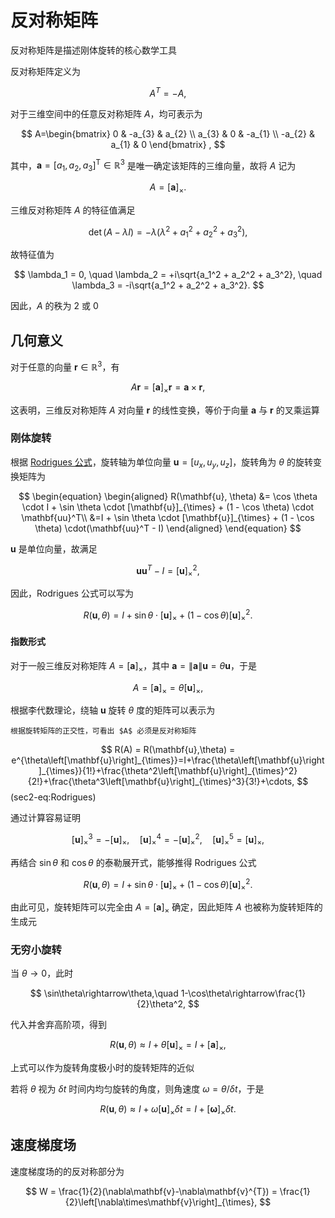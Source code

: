 # 反对称矩阵

<span class="gray-text">
反对称矩阵是描述刚体旋转的核心数学工具
</span>


反对称矩阵定义为

$$
A^{T} = -A,
$$

对于三维空间中的任意反对称矩阵 $A$，均可表示为

$$
A=\begin{bmatrix}
0 & -a_{3} & a_{2} \\
a_{3} & 0 &  -a_{1} \\
-a_{2} & a_{1} & 0
\end{bmatrix} ,
$$

其中，$\mathbf{a} = [a_1,\, a_2,\, a_3]^{\mathrm{T}} \in \mathbb{R}^3$ 是唯一确定该矩阵的三维向量，故将 $A$ 记为

$$
A = \left[\mathbf{a}\right]_{\times}.
$$

三维反对称矩阵 $A$ 的特征值满足

$$
\det(A - \lambda I) = -\lambda \left(\lambda^2 + a_1^2 + a_2^2 + a_3^2\right),
$$

故特征值为

$$
\lambda_1 = 0, \quad \lambda_2 = +i\sqrt{a_1^2 + a_2^2 + a_3^2}, \quad \lambda_3 = -i\sqrt{a_1^2 + a_2^2 + a_3^2}.
$$

因此，$A$ 的秩为 $2$ 或 $0$

## 几何意义

对于任意的向量 $\mathbf{r}\in\mathbb{R}^{3}$，有

$$
A\mathbf{r} = \left[\mathbf{a}\right]_{\times} \mathbf{r}= \mathbf{a}\times\mathbf{r},
$$

这表明，三维反对称矩阵 $A$ 对向量 $\mathbf{r}$ 的线性变换，等价于向量 $\mathbf{a}$ 与 $\mathbf{r}$ 的叉乘运算


### 刚体旋转

根据 [Rodrigues 公式](../chap1/sec1-OT.md)，旋转轴为单位向量 $\mathbf{u}=[u_{x},u_{y},u_{z}]$，旋转角为 $\theta$ 的旋转变换矩阵为

$$
\begin{equation}
\begin{aligned}
R(\mathbf{u}, \theta) &= \cos \theta \cdot I  + \sin \theta \cdot [\mathbf{u}]_{\times} + (1 - \cos \theta) \cdot \mathbf{uu}^T\\
&=I  + \sin \theta \cdot [\mathbf{u}]_{\times} + (1 - \cos \theta) \cdot(\mathbf{uu}^T - I)
\end{aligned}
\end{equation}
$$

$\mathbf{u}$ 是单位向量，故满足

$$
\mathbf{uu}^T - I  = [\mathbf{u}]_{\times}^{2},
$$

因此，Rodrigues 公式可以写为

$$
R(\mathbf{u}, \theta) =I  + \sin \theta \cdot [\mathbf{u}]_{\times} + (1-\cos\theta)[\mathbf{u}]_{\times}^{2}.
$$

#### 指数形式

对于一般三维反对称矩阵 $A = \left[\mathbf{a}\right]_{\times}$，其中 $\mathbf{a} = \|\mathbf{a}\|\mathbf{u}=\theta\mathbf{u}$，于是

$$
A = \left[\mathbf{a}\right]_{\times} = \theta\left[\mathbf{u}\right]_{\times},
$$

根据李代数理论，绕轴 $\mathbf{u}$ 旋转 $\theta$ 度的矩阵可以表示为

```{margin}
根据旋转矩阵的正交性，可看出 $A$ 必须是反对称矩阵 
```

$$
R(A) = R(\mathbf{u},\theta) = e^{\theta\left[\mathbf{u}\right]_{\times}}=I+\frac{\theta\left[\mathbf{u}\right]_{\times}}{1!}+\frac{\theta^2\left[\mathbf{u}\right]_{\times}^2}{2!}+\frac{\theta^3\left[\mathbf{u}\right]_{\times}^3}{3!}+\cdots,
$$ (sec2-eq:Rodrigues)

通过计算容易证明

$$
[\mathbf{u}]_{\times}^{3} = -[\mathbf{u}]_{\times},\quad [\mathbf{u}]_{\times}^{4} = -[\mathbf{u}]^{2}_{\times},\quad [\mathbf{u}]_{\times}^{5} = [\mathbf{u}]_{\times},
$$

再结合 $\sin\theta$ 和 $\cos\theta$ 的泰勒展开式，能够推得 Rodrigues 公式

$$
R(\mathbf{u}, \theta) =I  + \sin \theta \cdot [\mathbf{u}]_{\times} + (1-\cos\theta)[\mathbf{u}]_{\times}^{2}.
$$

由此可见，旋转矩阵可以完全由 $A = \left[\mathbf{a}\right]_{\times}$ 确定，因此矩阵 $A$ 也被称为旋转矩阵的生成元

### 无穷小旋转

当 $\theta\rightarrow0$，此时

$$
\sin\theta\rightarrow\theta,\quad 1-\cos\theta\rightarrow\frac{1}{2}\theta^2,
$$

代入并舍弃高阶项，得到

$$
R(\mathbf{u}, \theta)\approx I  + \theta [\mathbf{u}]_{\times} = I + [\mathbf{a}]_{\times},
$$

上式可以作为旋转角度极小时的旋转矩阵的近似

若将 $\theta$ 视为 $\delta t$ 时间内均匀旋转的角度，则角速度 $\omega = \theta / \delta t$，于是

$$
R(\mathbf{u}, \theta)\approx I  + \omega [\mathbf{u}]_{\times}\delta t = I  + [\boldsymbol{\omega}]_{\times}\delta t.
$$

## 速度梯度场

速度梯度场的的反对称部分为

$$
W = \frac{1}{2}(\nabla\mathbf{v}-\nabla\mathbf{v}^{T}) = \frac{1}{2}\left[\nabla\times\mathbf{v}\right]_{\times},
$$
